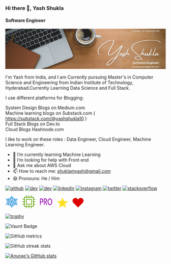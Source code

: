 ### Hi there 👋, Yash Shukla
#### Software Engineer
![Software Engineer](https://github.com/shuklayash10/shuklayash10/blob/main/banner%20linkedin.jpeg) 

I'm Yash from India, and I am Currently pursuing Master's in Computer Science and Engineering from Indian Institute of Technology, Hyderabad.Currently Learning Data Science and Full Stack.

I use different platforms for Blogging:

System Design Blogs on Medium.com                                     
Machine learning blogs on Substack.com  ( https://substack.com/@yashshukla10 )                                 
Full Stack Blogs on Dev.to                                              
Cloud Blogs Hashnode.com  

I like to work on these roles : Data Engineer, Cloud Engineer, Machine Learning Engineer.

- 🌱 I’m currently learning Machine Learning  
- 🤔 I’m looking for help with Front end 
- 💬 Ask me about AWS Cloud  
- 📫 How to reach me: shuklamyash@gmail.com 
- 😄 Pronouns: He / Him 


[<img src='https://cdn.jsdelivr.net/npm/simple-icons@3.0.1/icons/github.svg' alt='github' height='40'>](https://github.com/https://github.com/shuklayash10)  [<img src='https://cdn.jsdelivr.net/npm/simple-icons@3.0.1/icons/dev-dot-to.svg' alt='dev' height='40'>](https://dev.to/https://dev.to/shuklayash10)  [<img src='https://cdn.jsdelivr.net/npm/simple-icons@3.0.1/icons/hashnode.svg' alt='dev' height='40'>](https://hashnode.com/@yashShukla)  [<img src='https://cdn.jsdelivr.net/npm/simple-icons@3.0.1/icons/linkedin.svg' alt='linkedin' height='40'>](https://www.linkedin.com/in/https://www.linkedin.com/in/yash-shukla-341621149//)  [<img src='https://cdn.jsdelivr.net/npm/simple-icons@3.0.1/icons/instagram.svg' alt='instagram' height='40'>](https://www.instagram.com/https://www.instagram.com/yash_10.exe//)  [<img src='https://cdn.jsdelivr.net/npm/simple-icons@3.0.1/icons/twitter.svg' alt='twitter' height='40'>](https://twitter.com/https://twitter.com/ShuklaYashM1)  [<img src='https://cdn.jsdelivr.net/npm/simple-icons@3.0.1/icons/stackoverflow.svg' alt='stackoverflow' height='40'>](https://stackoverflow.com/users/https://stackoverflow.com/users/23112553/yash-shukla)  

<a href='https://archiveprogram.github.com/'><img src='https://raw.githubusercontent.com/acervenky/animated-github-badges/master/assets/acbadge.gif' width='40' height='40'></a> <a href='https://docs.github.com/en/developers'><img src='https://raw.githubusercontent.com/acervenky/animated-github-badges/master/assets/devbadge.gif' width='40' height='40'></a> <a href='https://github.com/pricing'><img src='https://raw.githubusercontent.com/acervenky/animated-github-badges/master/assets/pro.gif' width='40' height='40'></a> <a href='https://stars.github.com/'><img src='https://raw.githubusercontent.com/acervenky/animated-github-badges/master/assets/starbadge.gif' width='35' height='35'></a> <a href='https://docs.github.com/en/github/supporting-the-open-source-community-with-github-sponsors'><img src='https://raw.githubusercontent.com/acervenky/animated-github-badges/master/assets/sponsorbadge.gif' width='35' height='35'></a> 

[![trophy](https://github-profile-trophy.vercel.app/?username=https://github.com/shuklayash10)](https://github.com/ryo-ma/github-profile-trophy)

![Vaunt Badge](https://api.vaunt.dev/v1/github/entities/https://github.com/shuklayash10/contributions?format=svg&private=false)  

![GitHub metrics](https://metrics.lecoq.io/https://github.com/shuklayash10)  

![GitHub streak stats](https://streak-stats.demolab.com/?user=https://github.com/shuklayash10)  



[![Anurag's GitHub stats](https://github-readme-stats.vercel.app/api?username=shuklayash10)](https://github.com/anuraghazra/github-readme-stats)



